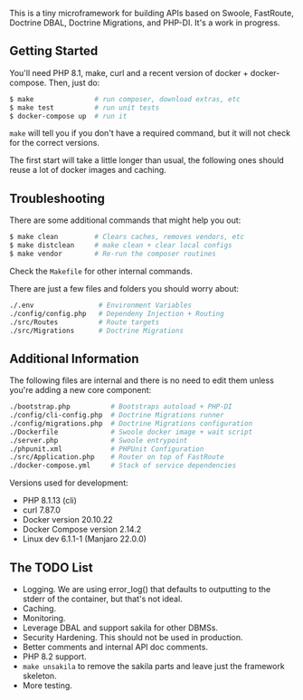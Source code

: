 This is a tiny microframework for building APIs based on
Swoole, FastRoute, Doctrine DBAL, Doctrine Migrations,
and PHP-DI. It's a work in progress.

Getting Started
---------------

You'll need PHP 8.1, make, curl and a recent version of 
docker + docker-compose. Then, just do:

```sh
$ make               # run composer, download extras, etc
$ make test          # run unit tests
$ docker-compose up  # run it
```

`make` will tell you if you don't have a required command,
but it will not check for the correct versions.

The first start will take a little longer than usual, the
following ones should reuse a lot of docker images and
caching.

Troubleshooting
---------------

There are some additional commands that might help you out:

```sh
$ make clean         # Clears caches, removes vendors, etc
$ make distclean     # make clean + clear local configs
$ make vendor        # Re-run the composer routines
```

Check the `Makefile` for other internal commands.

There are just a few files and folders you should worry
about:

```sh
./.env                # Environment Variables
./config/config.php   # Dependeny Injection + Routing
./src/Routes          # Route targets
./src/Migrations      # Doctrine Migrations
```

Additional Information
----------------------

The following files are internal and there is no need to
edit them unless you're adding a new core component:

```sh
./bootstrap.php          # Bootstraps autoload + PHP-DI
./config/cli-config.php  # Doctrine Migrations runner
./config/migrations.php  # Doctrine Migrations configuration
./Dockerfile             # Swoole docker image + wait script
./server.php             # Swoole entrypoint
./phpunit.xml            # PHPUnit Configuration
./src/Application.php    # Router on top of FastRoute
./docker-compose.yml     # Stack of service dependencies
```

Versions used for development:

  - PHP 8.1.13 (cli)
  - curl 7.87.0
  - Docker version 20.10.22
  - Docker Compose version 2.14.2
  - Linux dev 6.1.1-1 (Manjaro 22.0.0)

The TODO List
-------------

 - Logging. We are using error_log() that defaults to
   outputting to the stderr of the container, but that's
   not ideal.
 - Caching.
 - Monitoring.
 - Leverage DBAL and support sakila for other DBMSs.
 - Security Hardening. This should not be used in production.
 - Better comments and internal API doc comments.
 - PHP 8.2 support.
 - `make unsakila` to remove the sakila parts and leave
   just the framework skeleton.
 - More testing.